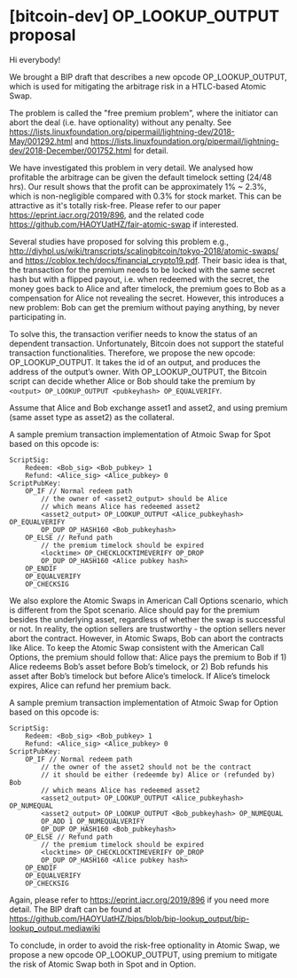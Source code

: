 # [bitcoin-dev] OP_LOOKUP_OUTPUT proposal

Hi everybody!

We brought a BIP draft that describes a new opcode OP_LOOKUP_OUTPUT, which is used for mitigating the arbitrage risk in a HTLC-based Atomic Swap.

The problem is called the "free premium problem", where the initiator can abort the deal (i.e. have optionality) without any penalty. See https://lists.linuxfoundation.org/pipermail/lightning-dev/2018-May/001292.html and https://lists.linuxfoundation.org/pipermail/lightning-dev/2018-December/001752.html for detail.

We have investigated this problem in very detail. We analysed how profitable the arbitrage can be given the default timelock setting (24/48 hrs). Our result shows that the profit can be approximately 1% ~ 2.3%, which is non-negligible compared with 0.3% for stock market. This can be attractive as it's totally risk-free. Please refer to our paper https://eprint.iacr.org/2019/896, and the related code https://github.com/HAOYUatHZ/fair-atomic-swap if interested.

Several studies have proposed for solving this problem e.g., http://diyhpl.us/wiki/transcripts/scalingbitcoin/tokyo-2018/atomic-swaps/ and https://coblox.tech/docs/financial_crypto19.pdf. Their basic idea is that, the transaction for the premium needs to be locked with the same secret hash but with a flipped payout, i.e. when redeemed with the secret, the money goes back to Alice and after timelock, the premium goes to Bob as a compensation for Alice not revealing the secret. However, this introduces a new problem: Bob can get the premium without paying anything, by never participating in.

To solve this, the transaction verifier needs to know the status of an dependent transaction. Unfortunately, Bitcoin does not support the stateful transaction functionalities. Therefore, we propose the new opcode: OP_LOOKUP_OUTPUT. It takes the id of an output, and produces the address of the output’s owner. With OP_LOOKUP_OUTPUT, the Bitcoin script can decide whether Alice or Bob should take the premium by `<output> OP_LOOKUP_OUTPUT <pubkeyhash> OP_EQUALVERIFY`.

Assume that Alice and Bob exchange asset1 and asset2, and using premium (same asset type as asset2) as the collateral.

A sample premium transaction implementation of Atmoic Swap for Spot based on this opcode is:

```
ScriptSig:
    Redeem: <Bob_sig> <Bob_pubkey> 1
    Refund: <Alice_sig> <Alice_pubkey> 0
ScriptPubKey:
    OP_IF // Normal redeem path
        // the owner of <asset2_output> should be Alice
        // which means Alice has redeemed asset2
        <asset2_output> OP_LOOKUP_OUTPUT <Alice_pubkeyhash> OP_EQUALVERIFY 
        OP_DUP OP_HASH160 <Bob_pubkeyhash>
    OP_ELSE // Refund path
        // the premium timelock should be expired
        <locktime> OP_CHECKLOCKTIMEVERIFY OP_DROP
        OP_DUP OP_HASH160 <Alice pubkey hash>
    OP_ENDIF
    OP_EQUALVERIFY
    OP_CHECKSIG
```

We also explore the Atomic Swaps in American Call Options scenario, which is different from the Spot scenario. Alice should pay for the premium besides the underlying asset, regardless of whether the swap is successful or not. In reality, the option sellers are trustworthy - the option sellers never abort the contract. However, in Atomic Swaps, Bob can abort the contracts like Alice. To keep the Atomic Swap consistent with the American Call Options, the premium should follow that: Alice pays the premium to Bob if 1) Alice redeems Bob’s asset before Bob’s timelock, or 2) Bob refunds his asset after Bob’s timelock but before Alice’s timelock. If Alice’s timelock expires, Alice can refund her premium back.

A sample premium transaction implementation of Atmoic Swap for Option based on this opcode is:

```
ScriptSig:
    Redeem: <Bob_sig> <Bob_pubkey> 1
    Refund: <Alice_sig> <Alice_pubkey> 0
ScriptPubKey:
    OP_IF // Normal redeem path
        // the owner of the asset2 should not be the contract
        // it should be either (redeemde by) Alice or (refunded by) Bob
        // which means Alice has redeemed asset2
        <asset2_output> OP_LOOKUP_OUTPUT <Alice_pubkeyhash> OP_NUMEQUAL
        <asset2_output> OP_LOOKUP_OUTPUT <Bob_pubkeyhash> OP_NUMEQUAL
        OP_ADD 1 OP_NUMEQUALVERIFY
        OP_DUP OP_HASH160 <Bob_pubkeyhash>
    OP_ELSE // Refund path
        // the premium timelock should be expired
        <locktime> OP_CHECKLOCKTIMEVERIFY OP_DROP
        OP_DUP OP_HASH160 <Alice pubkey hash>
    OP_ENDIF
    OP_EQUALVERIFY
    OP_CHECKSIG
```

Again, please refer to https://eprint.iacr.org/2019/896 if you need more detail. The BIP draft can be found at https://github.com/HAOYUatHZ/bips/blob/bip-lookup_output/bip-lookup_output.mediawiki

To conclude, in order to avoid the risk-free optionality in Atomic Swap, we propose a new opcode OP_LOOKUP_OUTPUT, using premium to mitigate the risk of Atomic Swap both in Spot and in Option.
